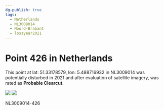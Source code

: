 ```yaml
---
dg-publish: true
tags:
  - Netherlands
  - NL3009014
  - Noord-Brabant
  - lossyear2021
---
```


# Point 426 in Netherlands

This point at lat: 51.33178579, lon: 5.488716932 in NL3009014 was potentially disturbed in 2021 and after evaluation of satellite imagery, was rated as **Probable Clearcut**.

<div class='juxtapose' data-showcredits='false'>
<img src='https://baserow-backend-production20240528124524339000000001.s3.amazonaws.com/user_files/73czFXDXs0Wo5GHNWUKKl78NVSySPFc0_74224c6a7f2998a768f892cf3c884cb74d330c15e897ed5c9792ab9243157263.png' data-label='July 2019' />
<img src='https://baserow-backend-production20240528124524339000000001.s3.amazonaws.com/user_files/m18OEb9RaFP85QrBpMiBGUv3Vfs0SHTD_a5a21f294ed04cf5d92c1f39b04b2b26b9a3730bb0710fefce07185d05802973.png' data-label='March 2024' />
</div>

NL3009014-426
